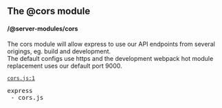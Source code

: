 ## The @cors module
#### /@server-modules/cors
The cors module will allow express to use our API endpoints from several origings, eg. build and development.  
The default configs use https and the development webpack hot module replacement uses our default port 9000.


[`cors.js:1`](https://bp-devel.d250.hu:9001/p/@server-modules/cors/express/cors.js?line=1)

<pre>
express
 - cors.js
</pre>

